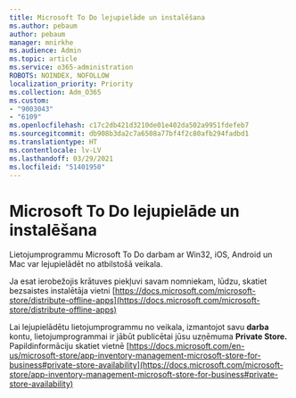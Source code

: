 ```yaml
---
title: Microsoft To Do lejupielāde un instalēšana
ms.author: pebaum
author: pebaum
manager: mnirkhe
ms.audience: Admin
ms.topic: article
ms.service: o365-administration
ROBOTS: NOINDEX, NOFOLLOW
localization_priority: Priority
ms.collection: Adm_O365
ms.custom:
- "9003043"
- "6109"
ms.openlocfilehash: c17c2db421d3210de01e402da502a9951fdefeb7
ms.sourcegitcommit: db908b3da2c7a6508a77bf4f2c80afb294fadbd1
ms.translationtype: HT
ms.contentlocale: lv-LV
ms.lasthandoff: 03/29/2021
ms.locfileid: "51401950"
---
```

# <a name="how-to-download-and-install-microsoft-to-do"></a>Microsoft To Do lejupielāde un instalēšana

Lietojumprogrammu Microsoft To Do darbam ar Win32, iOS, Android un Mac var lejupielādēt no atbilstošā veikala.

Ja esat ierobežojis krātuves piekļuvi savam nomniekam, lūdzu, skatiet bezsaistes instalētāja vietni [https://docs.microsoft.com/microsoft-store/distribute-offline-apps](https://docs.microsoft.com/microsoft-store/distribute-offline-apps)

Lai lejupielādētu lietojumprogrammu no veikala, izmantojot savu **darba** kontu, lietojumprogrammai ir jābūt publicētai jūsu uzņēmuma **Private Store.** Papildinformāciju skatiet vietnē [https://docs.microsoft.com/en-us/microsoft-store/app-inventory-management-microsoft-store-for-business#private-store-availability](https://docs.microsoft.com/microsoft-store/app-inventory-management-microsoft-store-for-business#private-store-availability)